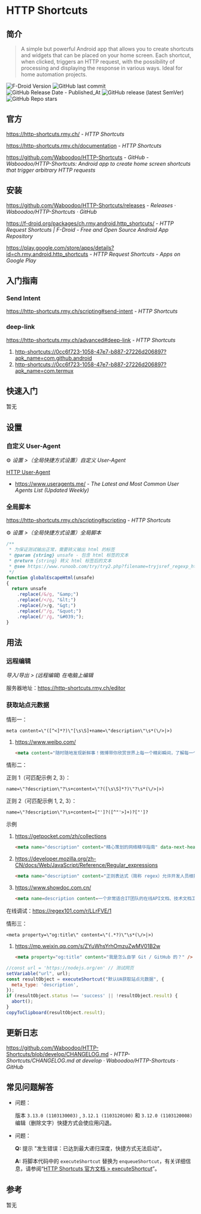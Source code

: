 # HTTP Shortcuts

## 简介

> A simple but powerful Android app that allows you to create shortcuts and widgets that can be placed on your home screen. Each shortcut, when clicked, triggers an HTTP request, with the possibility of processing and displaying the response in various ways. Ideal for home automation projects.

![F-Droid Version](https://img.shields.io/f-droid/v/ch.rmy.android.http_shortcuts)
![GitHub last commit](https://img.shields.io/github/last-commit/Waboodoo/HTTP-Shortcuts?logo=github&color=blue)
![GitHub Release Date - Published_At](https://img.shields.io/github/release-date/Waboodoo/HTTP-Shortcuts?display_date=published_at&logo=github)
![GitHub release (latest SemVer)](https://img.shields.io/github/v/release/Waboodoo/HTTP-Shortcuts?logo=github)
![GitHub Repo stars](https://img.shields.io/github/stars/Waboodoo/HTTP-Shortcuts?style=social)

## 官方

https://http-shortcuts.rmy.ch/ - *HTTP Shortcuts*

https://http-shortcuts.rmy.ch/documentation - *HTTP Shortcuts*

https://github.com/Waboodoo/HTTP-Shortcuts - *GitHub - Waboodoo/HTTP-Shortcuts: Android app to create home screen shortcuts that trigger arbitrary HTTP requests*

## 安装

https://github.com/Waboodoo/HTTP-Shortcuts/releases - *Releases · Waboodoo/HTTP-Shortcuts · GitHub*

https://f-droid.org/packages/ch.rmy.android.http_shortcuts/ - *HTTP Request Shortcuts | F-Droid - Free and Open Source Android App Repository*

https://play.google.com/store/apps/details?id=ch.rmy.android.http_shortcuts - *HTTP Request Shortcuts - Apps on Google Play*

## 入门指南

### Send Intent

https://http-shortcuts.rmy.ch/scripting#send-intent - *HTTP Shortcuts*

### deep-link

https://http-shortcuts.rmy.ch/advanced#deep-link - *HTTP Shortcuts*

1. <http-shortcuts://0cc6f723-1058-47e7-b887-27226d206897?apk_name=com.github.android>
2. <http-shortcuts://0cc6f723-1058-47e7-b887-27226d206897?apk_name=com.termux>

## 快速入门

暂无

## 设置

### 自定义 User-Agent

⚙️ *设置 >（全局快捷方式设置）自定义 User-Agent*

[HTTP User-Agent](essential/network/http.md#user-agent)

- https://www.useragents.me/ - *The Latest and Most Common User Agents List (Updated Weekly)*

### 全局脚本

https://http-shortcuts.rmy.ch/scripting#scripting - *HTTP Shortcuts*

⚙️ *设置 >（全局快捷方式设置）全局脚本*

```javascript
/**
 * 为保证测试输出正常，需要转义输出 html 的标签
 * @param {string} unsafe - 包含 html 标签的文本
 * @return {string} 转义 html 标签后的文本
 * @see https://www.runoob.com/try/try2.php?filename=tryjsref_regexp_htmltag - *菜鸟教程在线编辑器*
 */
function globalEscapeHtml(unsafe)
{
  return unsafe
    .replace(/&/g, "&amp;")
    .replace(/</g, "&lt;")
    .replace(/>/g, "&gt;")
    .replace(/"/g, "&quot;")
    .replace(/'/g, "&#039;");
}
```

## 用法

### 远程编辑

*导入/导出 > (远程编辑) 在电脑上编辑*

服务器地址：https://http-shortcuts.rmy.ch/editor

### 获取站点元数据

情形一：

```regex
meta content=\"([^<]*?)\"[\s\S]+name=\"description\"\s*(\/>|>)
```

1. https://www.weibo.com/

    ```html
    <meta content="随时随地发现新鲜事！微博带你欣赏世界上每一个精彩瞬间，了解每一个幕后故事。分享你想表达的，让全世界都能听到你的心声！" name="description">
    ```

情形二：

正则 1（可匹配示例 2, 3）：

```regex
name=\"?description\"?\s+content=\"?([\s\S]*?)\"?\s*(\/>|>)
```

正则 2（可匹配示例 1, 2, 3）：

```regex
name=\"?description\"?\s+content=["']?([^"'>]+)?["']?
```

示例

1. https://getpocket.com/zh/collections

    ```html
    <meta name="description" content="精心策划的网络精华指南" data-next-head=""/>
    ```

2. https://developer.mozilla.org/zh-CN/docs/Web/JavaScript/Reference/Regular_expressions

    ```html
    <meta name="description" content="正则表达式（简称 regex）允许开发人员根据模式匹配字符串、提取子匹配信息，或简单地测试字符串是否符合该模式。正则表达式在许多编程语言中都有使用，JavaScript 的语法受 Perl 的启发。"/>
    ```

3. https://www.showdoc.com.cn/

    ```html
    <meta name=description content=一个非常适合IT团队的在线API文档、技术文档工具。你可以使用Showdoc来编写在线API文档、技术文档、数据字典、在线手册><script src="//source.showdoc.com.cn/static/source-status.js?v=2"></script><script src="https://dfyun-main.showdoc.com.cn/static/cdn-status.js?v=1"></script><script type=text/javascript>// 挂在window下的全局配置
    ```

在线调试：https://regex101.com/r/LLrFVE/1

情形三：

```regex
<meta property=\"og:title\" content=\"(.*?)\"\s*(\/>|>)
```

1. https://mp.weixin.qq.com/s/ZYuWhsYrhOmzuZwMV01B2w

    ```html
    <meta property="og:title" content="我是怎么自学 Git / GitHub 的？" />
    ```

```javascript
//const url = 'https://nodejs.org/en' // 测试网页
setVariable("url", url);
const resultObject = executeShortcut("默认UA获取站点元数据", {
  meta_type: 'description',
});
if (resultObject.status !== 'success' || !resultObject.result) {
  abort();
}
copyToClipboard(resultObject.result);
```

## 更新日志

https://github.com/Waboodoo/HTTP-Shortcuts/blob/develop/CHANGELOG.md - *HTTP-Shortcuts/CHANGELOG.md at develop · Waboodoo/HTTP-Shortcuts · GitHub*

## 常见问题解答

- 问题：

    版本 `3.13.0 (1103130003)` , `3.12.1 (1103120100)` 和 `3.12.0 (1103120008)` 编辑（删除文字）快捷方式会使应用闪退。

- 问题：

    **Q:** 提示 "发生错误：已达到最大递归深度，快捷方式无法启动"。

    **A:** 将脚本代码中的 `executeShortcut` 替换为 `enqueueShortcut`，有关详细信息，请参阅“[HTTP Shortcuts 官方文档 > executeShortcut](https://http-shortcuts.rmy.ch/scripting#execute-shortcut)”。

## 参考

暂无

